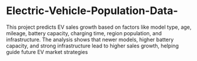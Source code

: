 # Electric-Vehicle-Population-Data-
This project predicts EV sales growth based on factors like model type, age, mileage, battery capacity, charging time, region population, and infrastructure. The analysis shows that newer models, higher battery capacity, and strong infrastructure lead to higher sales growth, helping guide future EV market strategies
